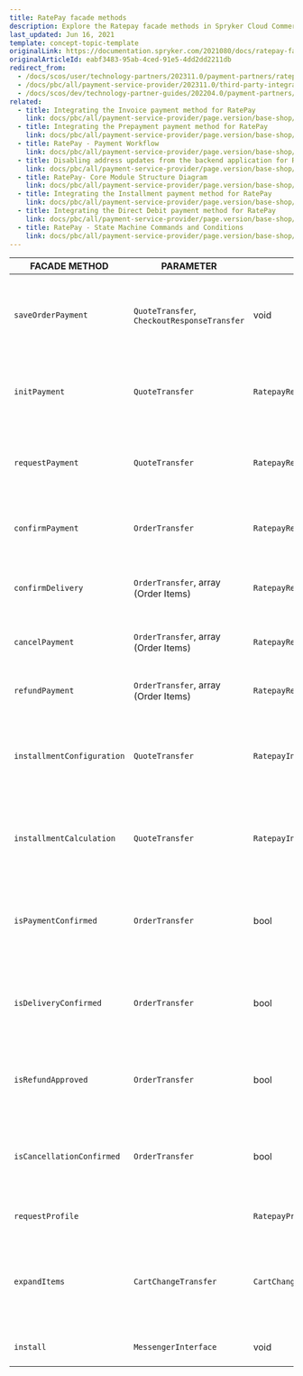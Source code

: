 ```yaml
---
title: RatePay facade methods
description: Explore the Ratepay facade methods in Spryker Cloud Commerce OS to manage payment integrations, enhance transaction capabilities, and streamline workflows.
last_updated: Jun 16, 2021
template: concept-topic-template
originalLink: https://documentation.spryker.com/2021080/docs/ratepay-facade
originalArticleId: eabf3483-95ab-4ced-91e5-4dd2dd2211db
redirect_from:
  - /docs/scos/user/technology-partners/202311.0/payment-partners/ratepay/ratepay-facade-methods.html
  - /docs/pbc/all/payment-service-provider/202311.0/third-party-integrations/ratepay/ratepay-facade-methods.html
  - /docs/scos/dev/technology-partner-guides/202204.0/payment-partners/ratepay/ratepay-facade-methods.html
related:
  - title: Integrating the Invoice payment method for RatePay
    link: docs/pbc/all/payment-service-provider/page.version/base-shop/third-party-integrations/ratepay/integrate-payment-methods-for-ratepay/integrate-the-invoice-payment-method-for-ratepay.html
  - title: Integrating the Prepayment payment method for RatePay
    link: docs/pbc/all/payment-service-provider/page.version/base-shop/third-party-integrations/ratepay/integrate-payment-methods-for-ratepay/integrate-the-prepayment-payment-method-for-ratepay.html
  - title: RatePay - Payment Workflow
    link: docs/pbc/all/payment-service-provider/page.version/base-shop/third-party-integrations/ratepay/ratepay-payment-workflow.html
  - title: Disabling address updates from the backend application for RatePay
    link: docs/pbc/all/payment-service-provider/page.version/base-shop/third-party-integrations/ratepay/disable-address-updates-from-the-backend-application-for-ratepay.html
  - title: RatePay- Core Module Structure Diagram
    link: docs/pbc/all/payment-service-provider/page.version/base-shop/third-party-integrations/ratepay/ratepay-core-module-structure-diagram.html
  - title: Integrating the Installment payment method for RatePay
    link: docs/pbc/all/payment-service-provider/page.version/base-shop/third-party-integrations/ratepay/integrate-payment-methods-for-ratepay/integrate-the-installment-payment-method-for-ratepay.html
  - title: Integrating the Direct Debit payment method for RatePay
    link: docs/pbc/all/payment-service-provider/page.version/base-shop/third-party-integrations/ratepay/integrate-payment-methods-for-ratepay/integrate-the-direct-debit-payment-method-for-ratepay.html
  - title: RatePay - State Machine Commands and Conditions
    link: docs/pbc/all/payment-service-provider/page.version/base-shop/third-party-integrations/ratepay/ratepay-state-machine-commands-and-conditions.html
---
```


| FACADE METHOD | PARAMETER | RETURN | DESCRIPTION |
| --- | --- | --- | --- |
| `saveOrderPayment` | `QuoteTransfer`, `CheckoutResponseTransfer` | void | Saves RatePAY payment method data according to quote and checkout response transfer data. |
| `initPayment` | `QuoteTransfer` | `RatepayResponseTransfer` | Performs the init payment request to RatePAY Gateway to retrieve transaction data. |
| `requestPayment` | `QuoteTransfer` | `RatepayResponseTransfer` | Performs check the customer and order details payment request to RatePAY Gateway. |
| `confirmPayment` | `OrderTransfer` | `RatepayResponseTransfer` | Performs the payment confirmation request to RatePAY Gateway. |
| `confirmDelivery` | `OrderTransfer`, array (Order Items) | `RatepayResponseTransfer` | Performs the delivery confirmation request to RatePAY Gateway. |
| `cancelPayment` | `OrderTransfer`, array (Order Items) | `RatepayResponseTransfer` | Performs the cancel payment request to RatePAY Gateway. |
| `refundPayment` | `OrderTransfer`, array (Order Items) | `RatepayResponseTransfer` | Performs the refund payment request to RatePAY Gateway. |
| `installmentConfiguration` | `QuoteTransfer` | `RatepayInstallmentConfigurationResponseTransfer` | Performs the installment payment method calculator configuration request to RatePAY Gateway. |
| `installmentCalculation` | `QuoteTransfer` | `RatepayInstallmentCalculationResponseTransfer` | Performs the installment payment method calculator calculation request to RatePAY Gateway. |
| `isPaymentConfirmed` | `OrderTransfer` | bool | Checks if the payment confirmation API request got success response from RatePAY Gateway. |
| `isDeliveryConfirmed` | `OrderTransfer` | bool | Checks if the delivery confirmation API request got success response from RatePAY Gateway. |
| `isRefundApproved` | `OrderTransfer` | bool | Checks if the payment refund API request got success response from RatePAY Gateway. |
| `isCancellationConfirmed` | `OrderTransfer` | bool | Checks if the payment cancellation API request got success response from RatePAY Gateway. |
| `requestProfile` |  | `RatepayProfileResponseTransfer` | Retrieves profile data from Ratepay Gateway. |
| `expandItems` | `CartChangeTransfer` | `CartChangeTransfer` | Expands cart items with necessary for RatePAY information (short_description, long_description, etc). |
| `install` | `MessengerInterface` | void | Installs module translations to project glossary. |
